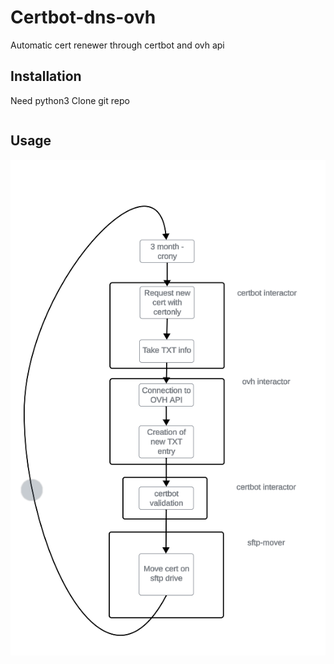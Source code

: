# Certbot-dns-ovh

Automatic cert renewer through certbot and ovh api

## Installation

Need python3
Clone git repo

```
```

## Usage

![Workflow](workflow.png)